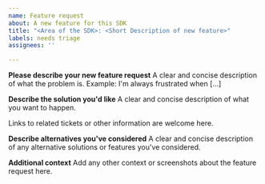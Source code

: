 ```yaml
---
name: Feature request
about: A new feature for this SDK
title: "<Area of the SDK>: <Short Description of new feature>"
labels: needs triage
assignees: ''

---
```


**Please describe your new feature request**
A clear and concise description of what the problem is. Example: I'm always frustrated when [...]

**Describe the solution you'd like**
A clear and concise description of what you want to happen.

Links to related tickets or other information are welcome here.

**Describe alternatives you've considered**
A clear and concise description of any alternative solutions or features you've considered.

**Additional context**
Add any other context or screenshots about the feature request here.
